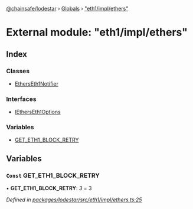 [@chainsafe/lodestar](../README.md) › [Globals](../globals.md) › ["eth1/impl/ethers"](_eth1_impl_ethers_.md)

# External module: "eth1/impl/ethers"

## Index

### Classes

* [EthersEth1Notifier](../classes/_eth1_impl_ethers_.etherseth1notifier.md)

### Interfaces

* [IEthersEth1Options](../interfaces/_eth1_impl_ethers_.ietherseth1options.md)

### Variables

* [GET_ETH1_BLOCK_RETRY](_eth1_impl_ethers_.md#const-get_eth1_block_retry)

## Variables

### `Const` GET_ETH1_BLOCK_RETRY

• **GET_ETH1_BLOCK_RETRY**: *3* = 3

*Defined in [packages/lodestar/src/eth1/impl/ethers.ts:25](https://github.com/ChainSafe/lodestar/blob/b5860cf/packages/lodestar/src/eth1/impl/ethers.ts#L25)*
